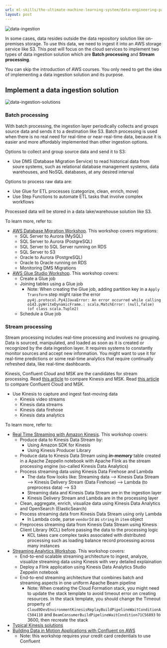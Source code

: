 ```yaml
---
url: ml-skills/the-ultimate-machine-learning-system/data-engineering-part-4-data-ingestion
layout: post
---
```


![data-ingestion][data-ingestion]

In some cases, data resides outside the data repository solution like on-premises storage. To use this data, we need to ingest it into an AWS storage service like S3. This post will focus on the cloud services to implement two types of data ingestion solution which are **Batch processing** and **Stream processing**.

You can skip the introduction of AWS courses. You only need to get the idea of implementing a data ingestion solution and its purpose.

<toc>

## Implement a data ingestion solution

![data-ingestion-solutions][data-ingestion-solutions]

### Batch processing

With batch processing, the ingestion layer periodically collects and groups source data and sends it to a destination like S3. Batch processing is used when there is no real need for real-time or near-real-time data, because it is easier and more affordably implemented than other ingestion options.

Options to collect and group source data and send it to S3:

- Use DMS (Database Migration Service) to read historical data from soure systems, such as relational database management systems, data warehouses, and NoSQL databases, at any desired interval

Options to process raw data are:

- Use Glue for ETL processes (categorize, clean, enrich, move)
- Use Step Functions to automate ETL tasks that involve complex workflows

Processed data will be stored in a data lake/warehouse solution like S3.

To learn more, refer to:

- [AWS Database Migration Workshop](https://catalog.us-east-1.prod.workshops.aws/v2/workshops/77bdff4f-2d9e-4d68-99ba-248ea95b3aca/en-US/). This workshop covers migrations:
  - SQL Server to Aurora (MySQL)
  - SQL Server to Aurora (PostgreSQL)
  - SQL Server to SQL Server running on RDS
  - SQL Server to S3
  - Oracle to Aurora (PostgreSQL)
  - Oracle to Oracle running on RDS
  - Monitoring DMS Migrations
- [AWS Glue Studio Workshop](https://catalog.us-east-1.prod.workshops.aws/v2/workshops/71b5bdcf-7eb1-4549-b851-66adc860cd04/en-US/). This workshop covers:
  - Create a Glue job
  - Joining tables using a Glue job
    - Note: When creating the Glue job, adding partition key in a `Apply Transform` step might raise the error `py4j.protocol.Py4JJavaError: An error occurred while calling o143.pyWriteDynamicFrame.: scala.MatchError: (null,false) (of class scala.Tuple2)`
  - Schedule a Glue job

### Stream processing

Stream processing includes real-time processing and involves no grouping. Data is sourced, manipulated, and loaded as soon as it is created or recognized by the data ingestion layer. It requires systems to constantly monitor sources and accept new information. You might want to use it for real-time predictions or some real-time analytics that require continually refreshed data, like real-time dashboards.

Kinesis, Confluent Cloud and MSK are the candidates for stream processing. Read [this article](https://www.softkraft.co/aws-kinesis-vs-kafka-comparison/) to compare Kinesis and MSK. Read [this article](https://www.confluent.io/confluent-cloud-vs-amazon-msk/) to compare Confluent Cloud and MSK.

- Use Kinesis to capture and ingest fast-moving data
  - Kinesis video streams
  - Kinesis data streams
  - Kinesis data firehose
  - Kinesis data analytics

To learn more, refer to:

- [Real Time Streaming with Amazon Kinesis](https://catalog.us-east-1.prod.workshops.aws/v2/workshops/2300137e-f2ac-4eb9-a4ac-3d25026b235f/en-US). This workshop covers:
  - Produce data to Kinesis Data Stream by:
    - Using Amazon SDK for Kinesis
    - Using Kinesis Producer Library
  - Produce data to Kinesis Data Stream using **_in-memory_** table created in a Apache Zeppelin notebook with Apache Flink as the stream processing engine (so-called Kinesis Data Analytics)
  - Process streaming data using Kinesis Data Firehose and Lambda
    - The data flow looks like: Streaming data --> Kinesis Data Stream --> Kinesis Delivery Stream (Data Firehose) --> Lambda (to preprocess data) --> S3
    - Streaming data and Kinesis Data Stream are in the ingestion layer
    - Kinesis Delivery Stream and Lambda are in the processing layer
  - Clean, aggregate, enrich, visualize data using Kinesis Data Analytics and OpenSearch (ElasticSearch)
  - Process streaming data from Kinesis Data Stream using only Lambda
    - In Lambda code, parse `vendorId` as `string` in `item` object
  - Preprocess streaming data from Kinesis Data Stream using Kinesis Client Library (KCL) before passing the data to the processing logic
    - KCL takes care complex tasks associated with distributed processing such as loading balance record processing across many instances
- [Streaming Analytics Workshop](https://streaming-analytics.workshop.aws/). This workshop covers:
  - End-to-end scalable streaming architecture to ingest, analyze, visualize streaming data using Kinesis with very detailed explaination
  - Deploy a Flink application using Kinesis Data Analytics Studio Zeppelin notebook
  - End-to-end streaming architecture that combines batch and streaming aspects in one uniform Apache Beam pipeline
    - Note: When creating the Cloud Formation stack, you might need to update the stack template to avoid timeout error on creating resources. In the stack template, you should change the Timeout property of `Cloud9DevEnvironmentKinesisReplayBuildPipelineWaitConditionAC504110` and `BeamConsumerBuildPipelineWaitCondition71C56893` to 3600, then recreate the stack
- [Typical Kinesis solutions](https://docs.aws.amazon.com/kinesisanalytics/latest/java/getting-started-next-steps.html)
- [Building Data in Motion Applications with Confluent on AWS](https://confluent.awsworkshop.io/)
  - Note: this workshop requires your credit card credentials to use Confluent

<!-- MARKDOWN LINKS & IMAGES -->

[data-ingestion]: /assets/images/ml-skills/the-ultimate-machine-learning-system/data-engineering-part-4-data-ingestion/data-ingestion.png
[data-ingestion-solutions]: /assets/images/ml-skills/the-ultimate-machine-learning-system/data-engineering-part-4-data-ingestion/data-ingestion-solutions.png
